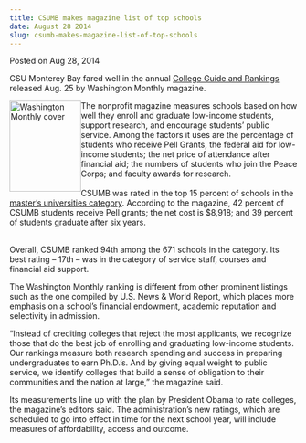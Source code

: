 ```yaml
---
title: CSUMB makes magazine list of top schools
date: August 28 2014
slug: csumb-makes-magazine-list-of-top-schools
---
```





<span class="date">Posted on Aug 28, 2014    </span>
<p>CSU Monterey Bay fared well in the annual <a href="http://www.washingtonmonthly.com/college_guide/" rel="nofollow">College Guide and Rankings</a> released Aug. 25 by
Washington Monthly magazine.</p>
<p><img alt="Washington Monthly cover" src="http://news.csumb.edu/sites/default/files/65/attachments/news/images/washington_monthly_cover.png" style="width:125px; float:left; height:159px">The nonprofit
magazine measures schools based on how well they enroll and
graduate low-income students, support research, and encourage
students&#x2019; public service. Among the factors it uses are the
percentage of students who receive Pell Grants, the federal aid for
low-income students; the net price of attendance after financial
aid; the numbers of students who join the Peace Corps; and faculty
awards for research.<br>
<br>
CSUMB was rated in the top 15 percent of schools in the <a href="http://www.washingtonmonthly.com/college_guide/rankings-2014/masters-universities-rank.php" rel="nofollow">master&#x2019;s universities category</a>. According to the
magazine, 42 percent of CSUMB students receive Pell grants; the net
cost is $8,918; and 39 percent of students graduate after six
years.</br></br></img></p>
<p>Overall, CSUMB ranked 94th among the 671 schools in the
category. Its best rating &#x2013; 17th &#x2013; was in the category of service
staff, courses and financial aid support.</p>
<p>The Washington Monthly ranking is different from other prominent
listings such as the one compiled by U.S. News &amp; World Report,
which places more emphasis on a school&#x2019;s financial endowment,
academic reputation and selectivity in admission.</p>
<p>&#x201C;Instead of crediting colleges that reject the most applicants,
we recognize those that do the best job of enrolling and graduating
low-income students. Our rankings measure both research spending
and success in preparing undergraduates to earn Ph.D.&#x2019;s. And by
giving equal weight to public service, we identify colleges that
build a sense of obligation to their communities and the nation at
large,&#x201D; the magazine said.</p>
<p>Its measurements line up with the plan by President Obama to
rate colleges, the magazine&#x2019;s editors said. The administration&#x2019;s
new ratings, which are scheduled to go into effect in time for the
next school year, will include measures of affordability, access
and outcome.</p>





